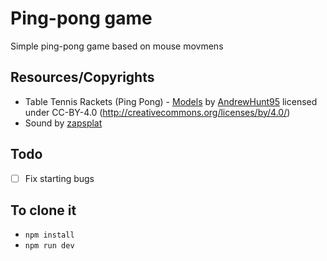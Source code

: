# Ping-pong game 
Simple ping-pong game based on mouse movmens

## Resources/Copyrights
- Table Tennis Rackets (Ping Pong) - [Models](https://sketchfab.com/3d-models/table-tennis-rackets-ping-pong-ad3b85ec56d042af88e4e57db648eacb) by [AndrewHunt95](https://sketchfab.com/AndrewHunt95) licensed under CC-BY-4.0 (http://creativecommons.org/licenses/by/4.0/)
- Sound by [zapsplat](https://zapsplat.net/zapsplat-sounds)

## Todo
- [ ] Fix starting bugs

## To clone it
- `npm install`
- `npm run dev`
